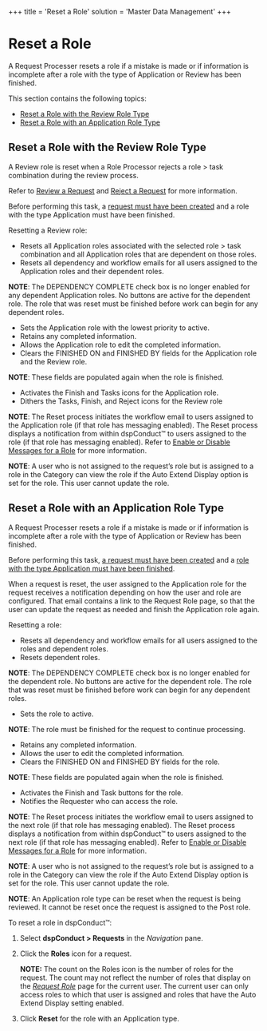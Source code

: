 +++
title = 'Reset a Role'
solution = 'Master Data Management'
+++

# Reset a Role

A Request Processer resets a role if a mistake is made or if information
is incomplete after a role with the type of Application or Review has
been finished.

This section contains the following topics:

  - [Reset a Role with the Review Role
    Type](#Reset_a_Role_with_the_Review_Role_Type)
  - [Reset a Role with an Application Role
    Type](#Reset_a_Role_with_an_Application_Role_Type)

## <span id="Reset_a_Role_with_the_Review_Role_Type"></span>Reset a Role with the Review Role Type

A Review role is reset when a Role Processor rejects a role \> task
combination during the review process.

Refer to [Review a Request](Review_a_Request_Overview) and [Reject a
Request](Reject_a_Request) for more information.

Before performing this task, a [request must have been
created](Create_a_Request) and a role with the type Application must
have been finished.

Resetting a Review role:

  - Resets all Application roles associated with the selected role \>
    task combination and all Application roles that are dependent on
    those roles.
  - Resets all dependency and workflow emails for all users assigned to
    the Application roles and their dependent roles.

<span style="font-weight: bold;">NOTE</span>: The DEPENDENCY COMPLETE
check box is no longer enabled for any dependent Application roles. No
buttons are active for the dependent role. The role that was reset must
be finished before work can begin for any dependent roles.

  - Sets the Application role with the lowest priority to active.
  - Retains any completed information.
  - Allows the Application role to edit the completed information.
  - Clears the FINISHED ON and FINISHED BY fields for the Application
    role and the Review role.

<span style="font-weight: bold;">NOTE</span>: These fields are populated
again when the role is finished.

  - Activates the Finish and Tasks icons for the Application role.
  - Dithers the Tasks, Finish, and Reject icons for the Review role

<span style="font-weight: bold;">NOTE</span>: The Reset process
initiates the workflow email to users assigned to the Application role
(if that role has messaging enabled). The Reset process displays a
notification from within dspConduct™ to users assigned to the role (if
that role has messaging enabled). Refer to [Enable or Disable Messages
for a Role](Enable_or_Disable_Messages_for_a_Role) for more
information.

<span style="font-weight: bold;">NOTE</span>: A user who is not assigned
to the request’s role but is assigned to a role in the Category can view
the role if the Auto Extend Display option is set for the role. This
user cannot update the
role.

## <span id="Reset_a_Role_with_an_Application_Role_Type"></span>Reset a Role with an Application Role Type

A Request Processer resets a role if a mistake is made or if information
is incomplete after a role with the type of Application or Review has
been finished.

Before performing this task, [a request must have been
created](Create_a_Request) and a [role with the type Application
must have been
finished](Finish_a_Role_with_the_Application_Role_Type).

When a request is reset, the user assigned to the Application role for
the request receives a notification depending on how the user and role
are configured. That email contains a link to the Request Role page, so
that the user can update the request as needed and finish the
Application role again.

Resetting a role:

  - Resets all dependency and workflow emails for all users assigned to
    the roles and dependent roles.
  - Resets dependent roles.

<span style="font-weight: bold;">NOTE</span>: The DEPENDENCY COMPLETE
check box is no longer enabled for the dependent role. No buttons are
active for the dependent role. The role that was reset must be finished
before work can begin for any dependent roles.

  - Sets the role to active.

<span style="font-weight: bold;">NOTE</span>: The role must be finished
for the request to continue processing.

  - Retains any completed information.
  - Allows the user to edit the completed information.
  - Clears the FINISHED ON and FINISHED BY fields for the role.

<span style="font-weight: bold;">NOTE</span>: These fields are populated
again when the role is finished.

  - Activates the Finish and Task buttons for the role.
  - Notifies the Requester who can access the role.

<span style="font-weight: bold;">NOTE</span>: The Reset process
initiates the workflow email to users assigned to the next role (if that
role has messaging enabled). The Reset process displays a notification
from within dspConduct™ to users assigned to the next role (if that role
has messaging enabled). Refer to [Enable or Disable Messages for a
Role](Enable_or_Disable_Messages_for_a_Role) for more information.

<span style="font-weight: bold;">NOTE</span>: A user who is not assigned
to the request’s role but is assigned to a role in the Category can view
the role if the Auto Extend Display option is set for the role. This
user cannot update the role.

<span style="font-weight: bold;">NOTE</span>: An Application role type
can be reset when the request is being reviewed. It cannot be reset once
the request is assigned to the Post role.

To reset a role in dspConduct™:

1.  Select <span style="font-weight: bold;">dspConduct \>
    Requests</span> in the
    <span style="font-style: italic;">Navigation</span> pane.

2.  Click the <span style="font-weight: bold;">Roles</span> icon for a
    request.
    
    **NOTE:** The count on the Roles icon is the number of roles for the
    request. The count may not reflect the number of roles that display
    on the <span style="font-style: italic;">[Request
    Role](../Page_Desc/Request_Role_H)</span> page for the current
    user. The current user can only access roles to which that user is
    assigned and roles that have the Auto Extend Display setting
    enabled.

3.  Click <span style="font-weight: bold;">Reset</span> for the role
    with an Application type.
